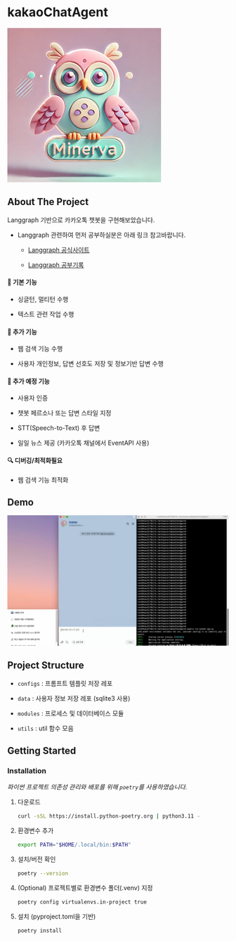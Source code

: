 
# kakaoChatAgent

<img src="./public/minerva.png" alt="made by DALL-E" width="350">


## About The Project

Langgraph 기반으로 카카오톡 챗봇을 구현해보았습니다. 

- Langgraph 관련하여 먼저 공부하실분은 아래 링크 참고바랍니다.

    - [Langgraph 공식사이트](https://www.langchain.com/langgraph)

    - [Langgraph 공부기록](https://github.com/ccw7463/Langgraph)

#### 📍 기본 기능

- 싱글턴, 멀티턴 수행

- 텍스트 관련 작업 수행

#### 📍 추가 기능

- 웹 검색 기능 수행

- 사용자 개인정보, 답변 선호도 저장 및 정보기반 답변 수행

#### 📅 추가 예정 기능

- 사용자 인증

- 챗봇 페르소나 또는 답변 스타일 지정

- STT(Speech-to-Text) 후 답변

- 일일 뉴스 제공 (카카오톡 채널에서 EventAPI 사용)

#### 🔍 디버깅/최적화필요

- 웹 검색 기능 최적화

## Demo
[![kakaoChatAgent Test](./public/snapshot.png)](https://youtu.be/VluxN_yeFmA)


## Project Structure

- `configs` : 프롬프트 템플릿 저장 레포

- `data` : 사용자 정보 저장 레포 (sqlite3 사용)

- `modules` : 프로세스 및 데이터베이스 모듈

- `utils` : util 함수 모음

## Getting Started

### Installation
_파이썬 프로젝트 의존성 관리와 배포를 위해 `poetry`를 사용하였습니다._

1. 다운로드
    ```bash
    curl -sSL https://install.python-poetry.org | python3.11 -
    ```

2. 환경변수 추가

    ```bash
    export PATH="$HOME/.local/bin:$PATH"
    ```

3. 설치/버전 확인

    ```bash
    poetry --version
    ```

4. (Optional) 프로젝트별로 환경변수 폴더(.venv) 지정 

    ```bash
    poetry config virtualenvs.in-project true
    ```

5. 설치 (pyproject.toml을 기반)

    ```bash
    poetry install
    ```
